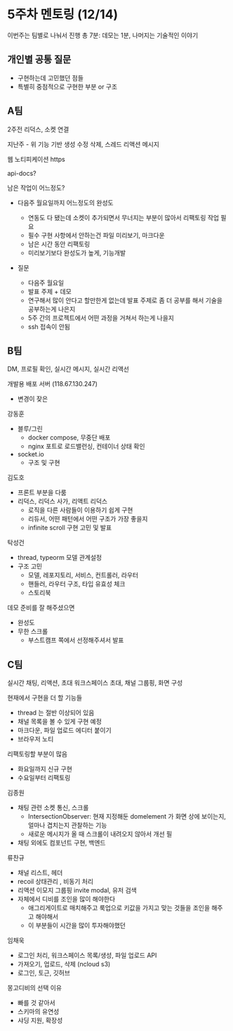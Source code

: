 # 5주차 멘토링 (12/14)
이번주는 팀별로 나눠서 진행
총 7분: 데모는 1분, 나머지는 기술적인 이야기

## 개인별 공통 질문
- 구현하는데 고민했던 점들
- 특별히 중점적으로 구현한 부분 or 구조

## A팀
2주전 리덕스, 소켓 연결

지난주 - 위 기능 기반 생성 수정 삭제, 스레드 리액션 메시지

웹 노티피케이션
https


api-docs?

남은 작업이 어느정도?

- 다음주 월요일까지 어느정도의 완성도
  - 연동도 다 됐는데 소켓이 추가되면서 무너지는 부분이 많아서 리팩토링 작업 필요
  - 필수 구현 사항에서 안하는건 파일 미리보기, 마크다운
  - 남은 시간 동안 리팩토링
  - 미리보기보다 완성도가 높게, 기능개발
  
- 질문
  - 다음주 월요일
  - 발표 주제 + 데모
  - 연구해서 많이 안다고 할만한게 없는데 발표 주제로 좀 더 공부를 해서 기술을 공부하는게 나은지
  - 5주 간의 프로젝트에서 어떤 과정을 거쳐서 하는게 나을지
  - ssh 접속이 안됨
  
## B팀
DM, 프로필 확인, 실시간 메시지, 실시간 리액선

개발용 배포 서버 (118.67.130.247)
- 변경이 잦은

강동훈
- 블루/그린
  - docker compose, 무중단 배포
  - nginx 포트로 로드밸런싱, 컨테이너 상태 확인
- socket.io
  - 구조 및 구현

김도호
- 프론트 부분을 다룸
- 리덕스, 리덕스 사가, 리액트 리덕스
  - 로직을 다른 사람들이 이용하기 쉽게 구현
  - 리듀서, 어떤 패턴에서 어떤 구조가 가장 좋을지
  - infinite scroll 구현 고민 및 발표

탁성건
- thread, typeorm 모델 관계설정
- 구조 고민
  - 모델, 레포지토리, 서비스, 컨트롤러, 라우터
  - 핸들러, 라우터 구조, 타입 유효성 체크
  - 스토리북
  

데모 준비를 잘 해주셨으면
- 완성도
- 무한 스크롤
  - 부스트캠프 쪽에서 선정해주셔서 발표
  
## C팀
실시간 채팅, 리액션, 초대
워크스페이스 초대, 채널 그룹핑, 화면 구성

현재에서 구현을 더 할 기능들
- thread 는 절반 이상되어 있음
- 채널 목록을 볼 수 있게 구현 예정
- 마크다운, 파일 업로드 에디터 붙이기
- 브라우저 노티

리팩토링할 부분이 많음
- 화요일까지 신규 구현
- 수요일부터 리팩토링

김종원
- 채팅 관련 소켓 통신, 스크롤
  - IntersectionObserver:  현재 지정해둔 domelement 가 화면 상에 보이는지, 얼마나 겹치는지 관찰하는 기능
  - 새로운 메시지가 올 때 스크롤이 내려오지 않아서 개선 필
- 채팅 외에도 컴포넌트 구현, 백엔드

류찬규
- 채널 리스트, 헤더 
- recoil 상태관리 , 비동기 처리
-  리액션 이모지  그룹핑 invite modal, 유저 검색
- 자체에서 디비를 조인을 많이 해야한다
  - 애그리게이트로 매치해주고 룩업으로 키값을 가지고 맞는 것들을 조인을 해주고 해야해서
  - 이 부분들이 시간을 많이 투자해야했던

임채욱
- 로그인 처리, 워크스페이스 목록/생성, 파일 업로드 API
- 가져오기, 업로드, 삭제 (ncloud s3)
- 로그인, 토근, 깃허브

몽고디비의 선택 이유
- 빠를 것 같아서
- 스키마의 유연성
- 샤딩 지원, 확장성
